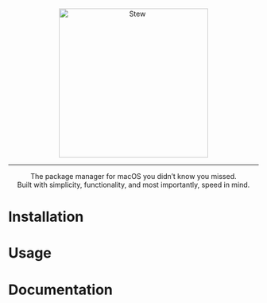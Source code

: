 <p align="center">
  <br />
  <img src="https://raw.githubusercontent.com/stewproject/branding/main/logos/rounded-text/rounded-text.svg" alt="Stew" width="300" height="300">
  <hr />
</p>
<p align="center">
  The package manager for macOS you didn’t know you missed. <br />
  Built with simplicity, functionality, and most importantly, speed in mind.
</p>

# Installation

# Usage

# Documentation
